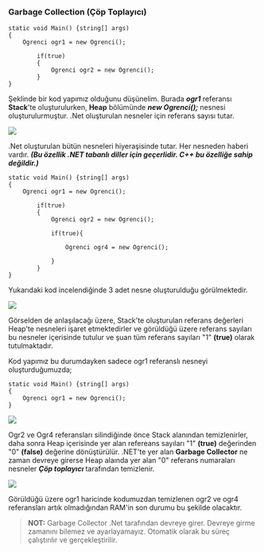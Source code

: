 ### Garbage Collection (Çöp Toplayıcı)

```
static void Main() {string[] args)
{
    Ogrenci ogr1 = new Ogrenci();

        if(true)
        {
            Ogrenci ogr2 = new Ogrenci();
        }
}
```
Şeklinde bir kod yapımız olduğunu düşünelim.
Burada ***ogr1*** referansı **Stack**'te oluşturulurken, **Heap** bölümünde ***new Ogrenci();*** nesnesi oluşturulurmuştur.
.Net oluşturulan nesneler için referans sayısı tutar.

![](https://i.imgur.com/ljPSx1n.png)

.Net oluşturulan bütün nesneleri hiyeraşisinde tutar. Her nesneden haberi vardır. ***(Bu özellik .NET tabanlı diller için geçerlidir. C++ bu özelliğe sahip değildir.)***

```
static void Main() {string[] args)
{
    Ogrenci ogr1 = new Ogrenci();

        if(true)
        {
            Ogrenci ogr2 = new Ogrenci();

            if(true){

                Ogrenci ogr4 = new Ogrenci();

            }
        }
}
```
Yukarıdaki kod incelendiğinde 3 adet nesne oluşturulduğu görülmektedir.

![](https://i.imgur.com/Gw2i6Fj.png)

Görselden de anlaşılacağı üzere, Stack'te oluşturulan referans değerleri Heap'te nesneleri işaret etmektedirler ve görüldüğü üzere referans sayıları bu nesneler içerisinde tutulur ve şuan tüm referans sayıları "1" **(true)** olarak tutulmaktadır.

Kod yapımız bu durumdayken sadece ogr1 referanslı nesneyi oluşturduğumuzda;

```
static void Main() {string[] args)
{
    Ogrenci ogr1 = new Ogrenci();
}
```

![](https://i.imgur.com/lZdD3Vl.png)

Ogr2 ve Ogr4 referansları silindiğinde önce Stack alanından temizlenirler, daha sonra Heap içerisinde yer alan refereans sayıları "1" **(true)** değerinden "0" **(false)** değerine dönüştürülür.
.NET'te yer alan **Garbage Collector** ne zaman devreye girerse Heap alaında yer alan "0" referans numaraları nesneler ***Çöp toplayıcı*** tarafından temizlenir. 

![](https://i.imgur.com/I19wzOL.png)

Görüldüğü üzere ogr1 haricinde kodumuzdan temizlenen ogr2 ve ogr4 referansları artık olmadığından RAM'in son durumu bu şekilde olacaktır.

> **NOT:** Garbage Collector .Net tarafından devreye girer. Devreye girme zamanını bilemez ve ayarlayamayız. Otomatik olarak bu süreç çalıştırılır ve gerçekleştirilir.
